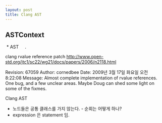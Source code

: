 ```yaml
---
layout: post
title: Clang AST
---
```



## ASTContext
  * AST     .

clang rvalue reference patch
http://www.open-std.org/jtc1/sc22/wg21/docs/papers/2006/n2118.html

Revision: 67059
Author: cornedbee
Date: 2009년 3월 17일 화요일 오전 8:22:08
Message:
Almost complete implementation of rvalue references. One bug, and a few unclear areas. Maybe Doug can shed some light on some of the fixmes.

Clang AST

- 노드들은 공통 클래스를 가지 않는다. - 순회는 어떻게 하나?
- expression 은 statement 임.

